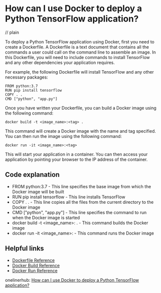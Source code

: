 # How can I use Docker to deploy a Python TensorFlow application?
// plain

To deploy a Python TensorFlow application using Docker, first you need to create a Dockerfile. A Dockerfile is a text document that contains all the commands a user could call on the command line to assemble an image. In this Dockerfile, you will need to include commands to install TensorFlow and any other dependencies your application requires.

For example, the following Dockerfile will install TensorFlow and any other necessary packages:
```
FROM python:3.7
RUN pip install tensorflow
COPY . .
CMD ["python", "app.py"]
```

Once you have written your Dockerfile, you can build a Docker image using the following command:
```
docker build -t <image_name>:<tag> .
```

This command will create a Docker image with the name and tag specified. You can then run the image using the following command:
```
docker run -it <image_name>:<tag>
```

This will start your application in a container. You can then access your application by pointing your browser to the IP address of the container.

## Code explanation

- FROM python:3.7 - This line specifies the base image from which the Docker image will be built
- RUN pip install tensorflow - This line installs TensorFlow
- COPY . . - This line copies all the files from the current directory to the Docker image
- CMD ["python", "app.py"] - This line specifies the command to run when the Docker image is started
- docker build -t <image_name>:<tag> . - This command builds the Docker image
- docker run -it <image_name>:<tag> - This command runs the Docker image

## Helpful links
- [Dockerfile Reference](https://docs.docker.com/engine/reference/builder/)
- [Docker Build Reference](https://docs.docker.com/engine/reference/commandline/build/)
- [Docker Run Reference](https://docs.docker.com/engine/reference/commandline/run/)

onelinerhub: [How can I use Docker to deploy a Python TensorFlow application?](https://onelinerhub.com/python-tensorflow/how-can-i-use-docker-to-deploy-a-python-tensorflow-application)